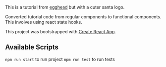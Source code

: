 This is a tutorial from [egghead](https://egghead.io/lessons/react-test-mobx-state-tree-models-by-recording-snapshots-or-patches) but with a cuter santa logo.

Converted tutorial code from regular components to functional components. This involves using react state hooks.

This project was bootstrapped with [Create React App](https://github.com/facebook/create-react-app).

## Available Scripts

`npm run start` to run project
`npm run test` to run tests
